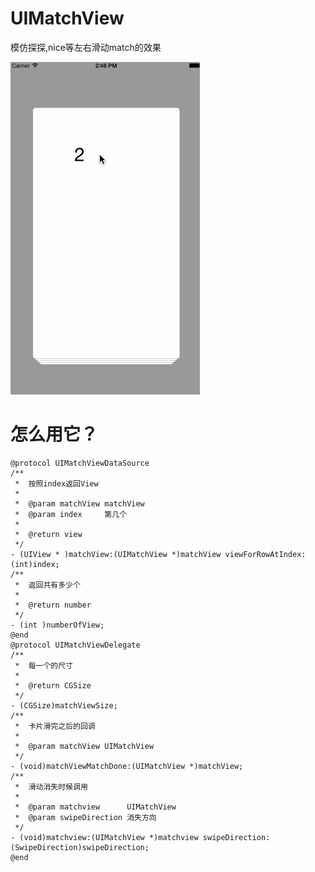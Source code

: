 # UIMatchView
模仿探探,nice等左右滑动match的效果

![image](https://raw.githubusercontent.com/fanrr/UIMatchView/master/MatchView/Untitled.gif)


# 怎么用它？
```object-c
@protocol UIMatchViewDataSource
/**
 *  按照index返回View
 *
 *  @param matchView matchView
 *  @param index     第几个
 *
 *  @return view
 */
- (UIView * )matchView:(UIMatchView *)matchView viewForRowAtIndex:(int)index;
/**
 *  返回共有多少个
 *
 *  @return number
 */
- (int )numberOfView;
@end
@protocol UIMatchViewDelegate
/**
 *  每一个的尺寸
 *
 *  @return CGSize
 */
- (CGSize)matchViewSize;
/**
 *  卡片滑完之后的回调
 *
 *  @param matchView UIMatchView
 */
- (void)matchViewMatchDone:(UIMatchView *)matchView;
/**
 *  滑动消失时候调用
 *
 *  @param matchview      UIMatchView
 *  @param swipeDirection 消失方向
 */
- (void)matchview:(UIMatchView *)matchview swipeDirection:(SwipeDirection)swipeDirection;
@end

```
